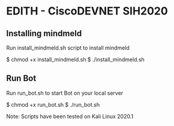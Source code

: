 # EDITH - CiscoDEVNET SIH2020

## Installing mindmeld

Run install_mindmeld.sh script to install mindmeld

$ chmod +x install_mindmeld.sh
$ ./install_mindmeld.sh


## Run Bot

Run run_bot.sh to start Bot on your local server

$ chmod +x run_bot.sh
$ ./run_bot.sh

Note: Scripts have been tested on Kali Linux 2020.1
